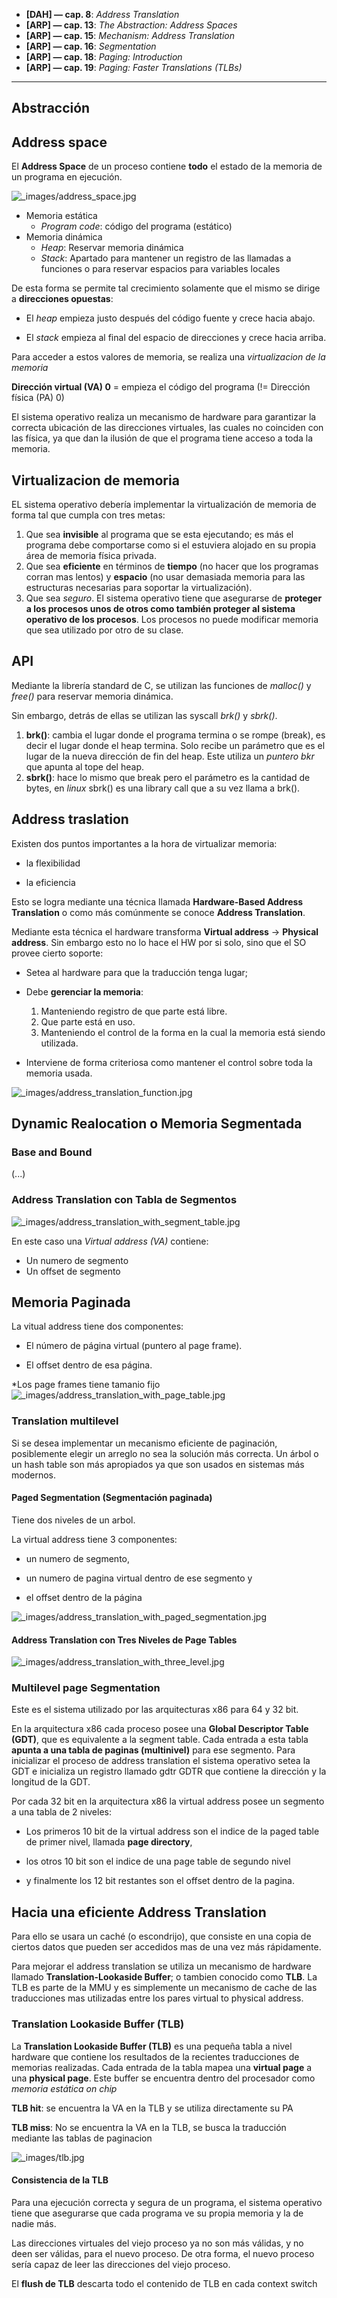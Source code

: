 - **[DAH] — cap. 8**: _Address Translation_
- **[ARP] — cap. 13**: _The Abstraction: Address Spaces_
- **[ARP] — cap. 15**: _Mechanism: Address Translation_
- **[ARP] — cap. 16**: _Segmentation_
- **[ARP] — cap. 18**: _Paging: Introduction_
- **[ARP] — cap. 19**: _Paging: Faster Translations (TLBs)_

--------------------

## Abstracción

## Address space

El **Address Space** de un proceso contiene **todo** el estado de la memoria de un programa en ejecución.

![_images/address_space.jpg](https://fisop.github.io/apunte/_images/address_space.jpg)

- Memoria estática
	- _Program code_: código del programa (estático)
- Memoria dinámica
	- _Heap_: Reservar memoria dinámica
	- _Stack_: Apartado para mantener un registro de las llamadas a funciones o para reservar espacios para variables locales

De esta forma se permite tal crecimiento solamente que el mismo se dirige a **direcciones opuestas**:

- El _heap_ empieza justo después del código fuente y crece hacia abajo.
    
- El _stack_ empieza al final del espacio de direcciones y crece hacia arriba.

Para acceder a estos valores de memoria, se realiza una _virtualizacion de la memoria_

**Dirección virtual (VA) 0** = empieza el código del programa
(!= Dirección física (PA) 0)

El sistema operativo realiza un mecanismo de hardware para garantizar la correcta ubicación de las direcciones virtuales, las cuales no coinciden con las física, ya que dan la ilusión de que el programa tiene acceso a toda la memoria.

## Virtualizacion de memoria

EL sistema operativo debería implementar la virtualización de memoria de forma tal que cumpla con tres metas:

1. Que sea **invisible** al programa que se esta ejecutando; es más el programa debe comportarse como si el estuviera alojado en su propia área de memoria física privada.
2. Que sea **eficiente** en términos de **tiempo** (no hacer que los programas corran mas lentos) y **espacio** (no usar demasiada memoria para las estructuras necesarias para soportar la virtualización).
3. Que sea _seguro_. El sistema operativo tiene que asegurarse de **proteger a los procesos unos de otros como también proteger al sistema operativo de los procesos**. Los procesos no puede modificar memoria que sea utilizado por otro de su clase.

## API

Mediante la librería standard de C, se utilizan las funciones de _malloc()_ y _free()_ para reservar memoria dinámica.

Sin embargo, detrás de ellas se utilizan las syscall _brk()_ y _sbrk()_.

1. **brk()**: cambia el lugar donde el programa termina o se rompe (break), es decir el lugar donde el heap termina. Solo recibe un parámetro que es el lugar de la nueva dirección de fin del heap. Este utiliza un _puntero bkr_ que apunta al tope del heap.
2. **sbrk()**: hace lo mismo que break pero el parámetro es la cantidad de bytes, en _linux_ sbrk() es una library call que a su vez llama a brk().


## Address traslation

Existen dos puntos importantes a la hora de virtualizar memoria:

- la flexibilidad
    
- la eficiencia

Esto se logra mediante una técnica llamada **Hardware-Based Address Translation** o como más comúnmente se conoce **Address Translation**.

Mediante esta técnica el hardware transforma **Virtual address** -> **Physical address**. Sin embargo esto no lo hace el HW por si solo, sino que el SO provee cierto soporte:
- Setea al hardware para que la traducción tenga lugar;
    
- Debe **gerenciar la memoria**: 
	1. Manteniendo registro de que parte está libre.
	2. Que parte está en uso.
	3. Manteniendo el control de la forma en la cual la memoria está siendo utilizada.
    
- Interviene de forma criteriosa como mantener el control sobre toda la memoria usada.

![_images/address_translation_function.jpg](https://fisop.github.io/apunte/_images/address_translation_function.jpg)

## Dynamic Realocation o Memoria Segmentada

### Base and Bound 
(...)
### Address Translation con Tabla de Segmentos

![_images/address_translation_with_segment_table.jpg](https://fisop.github.io/apunte/_images/address_translation_with_segment_table.jpg)

En este caso una _Virtual address (VA)_ contiene:
- Un numero de segmento
- Un offset de segmento

## Memoria Paginada

La vitual address tiene dos componentes:

- El número de página virtual (puntero al page frame).
    
- El offset dentro de esa página.
    
*Los page frames tiene tamanio fijo 
![_images/address_translation_with_page_table.jpg](https://fisop.github.io/apunte/_images/address_translation_with_page_table.jpg)

### Translation multilevel

Si se desea implementar un mecanismo eficiente de paginación, posiblemente elegir un arreglo no sea la solución más correcta. Un árbol o un hash table son más apropiados ya que son usados en sistemas más modernos.

#### Paged Segmentation (Segmentación paginada)

Tiene dos niveles de un arbol.

La virtual address tiene 3 componentes:

- un numero de segmento,
    
- un numero de pagina virtual dentro de ese segmento y
    
- el offset dentro de la página

![_images/address_translation_with_paged_segmentation.jpg](https://fisop.github.io/apunte/_images/address_translation_with_paged_segmentation.jpg)
#### Address Translation con Tres Niveles de Page Tables

![_images/address_translation_with_three_level.jpg](https://fisop.github.io/apunte/_images/address_translation_with_three_level.jpg)

### Multilevel page Segmentation

Este es el sistema utilizado por las arquitecturas x86 para 64 y 32 bit.

En la arquitectura x86 cada proceso posee una **Global Descriptor Table (GDT)**, que es equivalente a la segment table. Cada entrada a esta tabla **apunta a una tabla de paginas (multinivel)** para ese segmento. Para inicializar el proceso de address translation el sistema operativo setea la GDT e inicializa un registro llamado gdtr GDTR que contiene la dirección y la longitud de la GDT.

Por cada 32 bit en la arquitectura x86 la virtual address posee un segmento a una tabla de 2 niveles:

- Los primeros 10 bit de la virtual address son el indice de la paged table de primer nivel, llamada **page directory**,
    
- los otros 10 bit son el indice de una page table de segundo nivel
    
- y finalmente los 12 bit restantes son el offset dentro de la pagina.

## Hacia una eficiente Address Translation

Para ello se usara un caché (o escondrijo), que consiste en una copia de ciertos datos que pueden ser accedidos mas de una vez más rápidamente.

Para mejorar el address translation se utiliza un mecanismo de hardware llamado **Translation-Lookaside Buffer**; o tambien conocido como **TLB**. La TLB es parte de la MMU y es simplemente un mecanismo de cache de las traducciones mas utilizadas entre los pares virtual to physical address.

### Translation Lookaside Buffer (TLB)

La **Translation Lookaside Buffer (TLB)** es una pequeña tabla a nivel hardware que contiene los resultados de la recientes traducciones de memorias realizadas. Cada entrada de la tabla mapea una **virtual page** a una **physical page**. Este buffer se encuentra dentro del procesador como _memoria estática on chip_

**TLB hit**: se encuentra la VA en la TLB y se utiliza directamente su PA

**TLB miss**: No se encuentra la VA en la TLB, se busca la traducción mediante las tablas de paginacion

![_images/tlb.jpg](https://fisop.github.io/apunte/_images/tlb.jpg)

#### Consistencia de la TLB 

Para una ejecución correcta y segura de un programa, el sistema operativo tiene que asegurarse que cada programa ve su propia memoria y la de nadie más.

Las direcciones virtuales del viejo proceso ya no son más válidas, y no deen ser válidas, para el nuevo proceso. De otra forma, el nuevo proceso sería capaz de leer las direcciones del viejo proceso.

El **flush de TLB** descarta todo el contenido de TLB en cada context switch